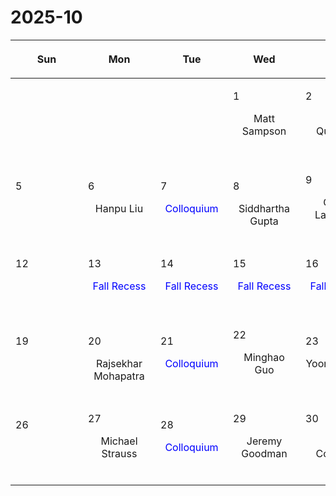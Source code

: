 # 2025-10

|<div style='max-width:100px;width:100px'><p>Sun</p></div>|<div style='max-width:100px;width:100px'><p>Mon</p></div>|<div style='max-width:100px;width:100px'><p>Tue</p></div>|<div style='max-width:100px;width:100px'><p>Wed</p></div>|<div style='max-width:100px;width:100px'><p>Thu</p></div>|<div style='max-width:100px;width:100px'><p>Fri</p></div>|<div style='max-width:100px;width:100px'><p>Sat</p></div>|
|:-:|:-:|:-:|:-:|:-:|:-:|:-:|
|<p><br/><br/></p> |<p><br/><br/></p> |<p><br/><br/></p> |<p align='left'>1</p><p>Matt Sampson<br/><br/></p>|<p align='left'>2</p><p>Eliot Quataert<br/><br/></p>|<p align='left'>3</p><p>Nicholas<br/> Rui</p>|<p align='left'>4</p><p><br/><br/></p>|
|<p align='left'>5</p><p><br/><br/></p>|<p align='left'>6</p><p>Hanpu Liu<br/><br/></p>|<p align='left'>7</p><p><span style='color:blue'>Colloquium</span><br/><br/></p>|<p align='left'>8</p><p>Siddhartha<br/> Gupta</p>|<p align='left'>9</p><p>Caleb Lammers<br/><br/></p>|<p align='left'>10</p><p>David Setton<br/><br/></p>|<p align='left'>11</p><p><br/><br/></p>|
|<p align='left'>12</p><p><br/><br/></p>|<p align='left'>13</p><p><span style='color:blue'>Fall Recess</span><br/><br/></p>|<p align='left'>14</p><p><span style='color:blue'>Fall Recess</span><br/><br/></p>|<p align='left'>15</p><p><span style='color:blue'>Fall Recess</span><br/><br/></p>|<p align='left'>16</p><p><span style='color:blue'>Fall Recess</span><br/><br/></p>|<p align='left'>17</p><p><span style='color:blue'>Fall Recess</span><br/><br/></p>|<p align='left'>18</p><p><br/><br/></p>|
|<p align='left'>19</p><p><br/><br/></p>|<p align='left'>20</p><p>Rajsekhar<br/> Mohapatra</p>|<p align='left'>21</p><p><span style='color:blue'>Colloquium</span><br/><br/></p>|<p align='left'>22</p><p>Minghao Guo<br/><br/></p>|<p align='left'>23</p><p>Yoonsoo Kim<br/><br/></p>|<p align='left'>24</p><p>Nick Loudas<br/><br/></p>|<p align='left'>25</p><p><br/><br/></p>|
|<p align='left'>26</p><p><br/><br/></p>|<p align='left'>27</p><p>Michael Strauss<br/><br/></p>|<p align='left'>28</p><p><span style='color:blue'>Colloquium</span><br/><br/></p>|<p align='left'>29</p><p>Jeremy Goodman<br/><br/></p>|<p align='left'>30</p><p>Matt Coleman<br/><br/></p>|<p align='left'>31</p><p>Nicholas<br/> Rui</p>|<p><br/><br/></p> |
